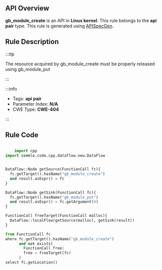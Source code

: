 ---
---


## API Overview
**gb_module_create** is an API in **Linux kernel**. This rule belongs to the **api pair** type. This rule is generated using [APISpecGen](../../tools/APISpecGen).
## Rule Description

:::tip

The resource acquired by gb_module_create must be properly released using gb_module_put

:::

:::info

- Tags: **api pair**
- Parameter Index: **N/A**
- CWE Type: **CWE-404**

:::

## Rule Code
```python

    import cpp
import semmle.code.cpp.dataflow.new.DataFlow


DataFlow::Node getSource(FunctionCall fc){
  fc.getTarget().hasName("gb_module_create")
  and result.asExpr() = fc
}

DataFlow::Node getSink(FunctionCall fc){
  fc.getTarget().hasName("gb_module_put")
  and result.asExpr() = fc.getArgument(0)
}

FunctionCall freeTarget(FunctionCall malloc){
  DataFlow::localFlow(getSource(malloc), getSink(result))
}

from FunctionCall fc
where fc.getTarget().hasName("gb_module_create")
      and not exists(
        FunctionCall free| 
        free = freeTarget(fc)
      )
select fc.getLocation()

    
```